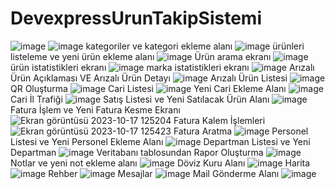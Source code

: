 # DevexpressUrunTakipSistemi
![image](https://github.com/hazalzengin/MyPortfolioWebSite/assets/141309108/4133f666-e7bc-422b-a0ae-b8d8fb4e6d3b)
![image](https://github.com/hazalzengin/MyPortfolioWebSite/assets/141309108/a8728b64-eb72-478f-a50b-d354248937f6)
kategoriler ve kategori ekleme alanı
![image](https://github.com/hazalzengin/DevexpressUrunTakipSistemi/assets/141309108/5cc9411a-bb3a-4f21-ab2f-10905c80aaa4)
ürünleri listeleme ve yeni ürün ekleme alanı
![image](https://github.com/hazalzengin/MyPortfolioWebSite/assets/141309108/3ffbcf78-4fb6-4395-9467-5ca0f6fa81f8)
Ürün arama ekranı
![image](https://github.com/hazalzengin/MyPortfolioWebSite/assets/141309108/a0b523bd-7a0d-44d0-87f1-8e2bfd60deda)
ürün istatistikleri ekranı
![image](https://github.com/hazalzengin/MyPortfolioWebSite/assets/141309108/5b53ef6d-ec1b-4d9d-862d-25109e38bcf9)
marka istatistikleri ekranı
![image](https://github.com/hazalzengin/MyPortfolioWebSite/assets/141309108/2f5a088b-6a9a-465e-b7df-ff709057bb8d)
Arızalı Ürün Açıklaması VE Arızalı Ürün Detayı
![image](https://github.com/hazalzengin/DevexpressUrunTakipSistemi/assets/141309108/4991838b-027d-4a9c-829d-25ffa0941bfd)
Arızalı Ürün Listesi
![image](https://github.com/hazalzengin/DevexpressUrunTakipSistemi/assets/141309108/c9727e34-9674-43ee-adcc-f82798ca5db6)
QR Oluşturma
![image](https://github.com/hazalzengin/DevexpressUrunTakipSistemi/assets/141309108/ca14d974-ce86-4c2e-b4a6-fbafbfaa596a)
Cari Listesi
![image](https://github.com/hazalzengin/DevexpressUrunTakipSistemi/assets/141309108/24a9e4e6-2556-4275-883b-162e038fac52)
Yeni Cari Ekleme Alanı
![image](https://github.com/hazalzengin/DevexpressUrunTakipSistemi/assets/141309108/31cf147b-1451-490e-ae35-22655146ab38)
Cari İl Trafiği
![image](https://github.com/hazalzengin/DevexpressUrunTakipSistemi/assets/141309108/08ad70b5-3dfd-4357-a0c6-8a6cb48fbca6)
Satış Listesi ve Yeni Satılacak Ürün Alanı
![image](https://github.com/hazalzengin/DevexpressUrunTakipSistemi/assets/141309108/f7570f39-2a7f-4e1b-b50c-e685d424d03e)
Fatura İşlem ve Yeni Fatura Kesme Ekranı
![Ekran görüntüsü 2023-10-17 125204](https://github.com/hazalzengin/DevexpressUrunTakipSistemi/assets/141309108/c2351f24-4c4e-4820-b123-09422b8c64b9)
Fatura Kalem İşlemleri
![Ekran görüntüsü 2023-10-17 125423](https://github.com/hazalzengin/DevexpressUrunTakipSistemi/assets/141309108/1cb32173-6c1d-46fb-bdfe-dca1b73affce)
Fatura Aratma
![image](https://github.com/hazalzengin/DevexpressUrunTakipSistemi/assets/141309108/eb5371bd-1898-41a7-a942-95dd1b934d4b)
Personel Listesi ve Yeni Personel Ekleme Alanı
![image](https://github.com/hazalzengin/DevexpressUrunTakipSistemi/assets/141309108/e9a99f61-318c-4563-a27e-bacd36a3fa79)
Departman Listesi ve Yeni Departman
![image](https://github.com/hazalzengin/DevexpressUrunTakipSistemi/assets/141309108/23e5e4ec-e5ff-4657-9851-6037996713a2)
Veritabanı tablosundan Rapor Oluşturma
![image](https://github.com/hazalzengin/DevexpressUrunTakipSistemi/assets/141309108/1a060502-2264-4891-8a5f-3f99789a0634)
Notlar ve yeni not ekleme alanı
![image](https://github.com/hazalzengin/DevexpressUrunTakipSistemi/assets/141309108/55f24a0b-0cdf-4d94-abe4-22965f0752aa)
Döviz Kuru Alanı
![image](https://github.com/hazalzengin/DevexpressUrunTakipSistemi/assets/141309108/dc5df91f-0afc-4889-9200-93dca93002c6)
Harita
![image](https://github.com/hazalzengin/DevexpressUrunTakipSistemi/assets/141309108/c6e65495-9251-46ab-97c8-ce670b77457e)
Rehber
![image](https://github.com/hazalzengin/DevexpressUrunTakipSistemi/assets/141309108/c2bef8b6-3e33-40da-bacb-378977a8a1e6)
Mesajlar
![image](https://github.com/hazalzengin/DevexpressUrunTakipSistemi/assets/141309108/3304c824-0fa3-4584-ad7c-2da7925e0fca)
Mail Gönderme Alanı
![image](https://github.com/hazalzengin/DevexpressUrunTakipSistemi/assets/141309108/a11c8e82-d3ea-44f3-96a7-054954a38925)













